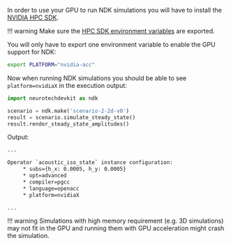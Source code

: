 In order to use your GPU to run NDK simulations you will have to install the [NVIDIA HPC SDK](https://developer.nvidia.com/hpc-sdk-downloads).

!!! warning
    Make sure the [HPC SDK environment variables](https://docs.nvidia.com/hpc-sdk/hpc-sdk-install-guide/index.html#install-linux-end-usr-env-settings) are exported.

You will only have to export one environment variable to enable the GPU support for NDK:

```bash
export PLATFORM="nvidia-acc"
```

Now when running NDK simulations you should be able to see `platform=nvidiaX` in the execution output:

```py
import neurotechdevkit as ndk

scenario = ndk.make('scenario-2-2d-v0')
result = scenario.simulate_steady_state()
result.render_steady_state_amplitudes()
```


Output:
```bash
...

Operator `acoustic_iso_state` instance configuration:
	 * subs={h_x: 0.0005, h_y: 0.0005}
	 * opt=advanced
	 * compiler=pgcc
	 * language=openacc
	 * platform=nvidiaX

...
```

!!! warning
	Simulations with high memory requirement (e.g. 3D simulations) may not fit in the GPU and running them with GPU acceleration might crash the simulation.
